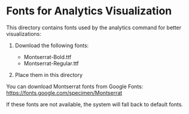 # Fonts for Analytics Visualization

This directory contains fonts used by the analytics command for better visualizations:

1. Download the following fonts:
   - Montserrat-Bold.ttf
   - Montserrat-Regular.ttf

2. Place them in this directory

You can download Montserrat fonts from Google Fonts: https://fonts.google.com/specimen/Montserrat

If these fonts are not available, the system will fall back to default fonts.
